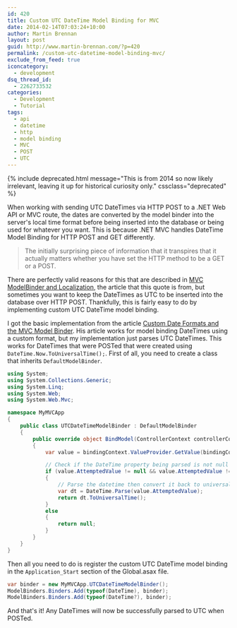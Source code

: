 ```yaml
---
id: 420
title: Custom UTC DateTime Model Binding for MVC
date: 2014-02-14T07:03:24+10:00
author: Martin Brennan
layout: post
guid: http://www.martin-brennan.com/?p=420
permalink: /custom-utc-datetime-model-binding-mvc/
exclude_from_feed: true
iconcategory:
  - development
dsq_thread_id:
  - 2262733532
categories:
  - Development
  - Tutorial
tags:
  - api
  - datetime
  - http
  - model binding
  - MVC
  - POST
  - UTC
---
```


{% include deprecated.html message="This is from 2014 so now likely irrelevant, leaving it up for historical curiosity only." cssclass="deprecated" %}

When working with sending UTC DateTimes via HTTP POST to a .NET Web API or MVC route, the dates are converted by the model binder into the server's local time format before being inserted into the database or being used for whatever you want. This is because .NET MVC handles DateTime Model Binding for HTTP POST and GET differently.

> The initially surprising piece of information that it transpires that it actually matters whether you have set the HTTP method to be a GET or a POST.

There are perfectly valid reasons for this that are described in [MVC ModelBinder and Localization](http://weblogs.asp.net/melvynharbour/archive/2008/11/21/mvc-modelbinder-and-localization.aspx), the article that this quote is from, but sometimes you want to keep the DateTimes as UTC to be inserted into the database over HTTP POST. Thankfully, this is fairly easy to do by implementing custom UTC DateTime model binding.<!--more-->

I got the basic implementation from the article [Custom Date Formats and the MVC Model Binder](https://blog.greatrexpectations.com/2013/01/10/custom-date-formats-and-the-mvc-model-binder/). His article works for model binding DateTimes using a custom format, but my implementation just parses UTC DateTimes. This works for DateTimes that were POSTed that were created using `DateTime.Now.ToUniversalTime();`. First of all, you need to create a class that inherits `DefaultModelBinder`.

```csharp
using System;
using System.Collections.Generic;
using System.Linq;
using System.Web;
using System.Web.Mvc;

namespace MyMVCApp
{
    public class UTCDateTimeModelBinder : DefaultModelBinder
    {
        public override object BindModel(ControllerContext controllerContext, ModelBindingContext bindingContext)
        {
            var value = bindingContext.ValueProvider.GetValue(bindingContext.ModelName);

            // Check if the DateTime property being parsed is not null or "" (for JSONO
            if (value.AttemptedValue != null && value.AttemptedValue != "")
            {
                // Parse the datetime then convert it back to universal time.
                var dt = DateTime.Parse(value.AttemptedValue);
                return dt.ToUniversalTime();
            }
            else
            {
                return null;
            }
        }
    }
}
```


Then all you need to do is register the custom UTC DateTime model binding in the `Application_Start` section of the Global.asax file.

```csharp
var binder = new MyMVCApp.UTCDateTimeModelBinder();
ModelBinders.Binders.Add(typeof(DateTime), binder);
ModelBinders.Binders.Add(typeof(DateTime?), binder);
```

And that's it! Any DateTimes will now be successfully parsed to UTC when POSTed.
